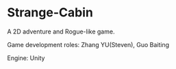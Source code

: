 # Strange-Cabin

A 2D adventure and Rogue-like game.

Game development roles: Zhang YU(Steven), Guo Baiting

Engine: Unity
